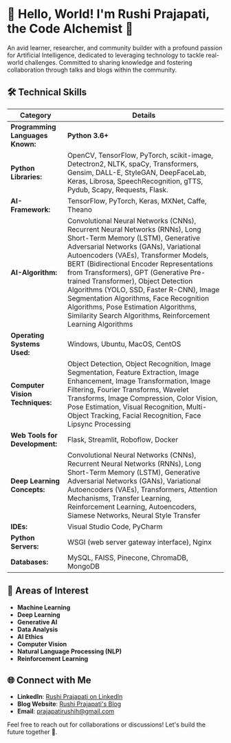 # 👋 Hello, World! I'm Rushi Prajapati, the Code Alchemist 🧪

An avid learner, researcher, and community builder with a profound passion for Artificial Intelligence, dedicated to leveraging technology to tackle real-world challenges. Committed to sharing knowledge and fostering collaboration through talks and blogs within the community.

## 🛠️ Technical Skills

| **Category**                     | **Details**                                                                                                                                                                                                                                                                                                                                                        |
|----------------------------------|--------------------------------------------------------------------------------------------------------------------------------------------------------------------------------------------------------------------------------------------------------------------------------------------------------------------------------------------------------------------|
| **Programming Languages Known:** | **Python 3.6+**                                                                                                                                                                                                                                                                                                                                                   |
| **Python Libraries:**            | OpenCV, TensorFlow, PyTorch, scikit-image, Detectron2, NLTK, spaCy, Transformers, Gensim, DALL-E, StyleGAN, DeepFaceLab, Keras, Librosa, SpeechRecognition, gTTS, Pydub, Scapy, Requests, Flask.                                                                                                                                                                     |
| **AI-Framework:**                | TensorFlow, PyTorch, Keras, MXNet, Caffe, Theano                                                                                                                                                                                                                                                                                                                    |
| **AI-Algorithm:**                | Convolutional Neural Networks (CNNs), Recurrent Neural Networks (RNNs), Long Short-Term Memory (LSTM), Generative Adversarial Networks (GANs), Variational Autoencoders (VAEs), Transformer Models, BERT (Bidirectional Encoder Representations from Transformers), GPT (Generative Pre-trained Transformer), Object Detection Algorithms (YOLO, SSD, Faster R-CNN), Image Segmentation Algorithms, Face Recognition Algorithms, Pose Estimation Algorithms, Similarity Search Algorithms, Reinforcement Learning Algorithms |
| **Operating Systems Used:**      | Windows, Ubuntu, MacOS, CentOS                                                                                                                                                                                                                                                                                                                                     |
| **Computer Vision Techniques:**  | Object Detection, Object Recognition, Image Segmentation, Feature Extraction, Image Enhancement, Image Transformation, Image Filtering, Fourier Transforms, Wavelet Transforms, Image Compression, Color Vision, Pose Estimation, Visual Recognition, Multi-Object Tracking, Facial Recognition, Face Lipsync Processing                                                   |
| **Web Tools for Development:**   | Flask, Streamlit, Roboflow, Docker                                                                                                                                                                                                                                                                                                                                  |
| **Deep Learning Concepts:**      | Convolutional Neural Networks (CNNs), Recurrent Neural Networks (RNNs), Long Short-Term Memory (LSTM), Generative Adversarial Networks (GANs), Variational Autoencoders (VAEs), Transformers, Attention Mechanisms, Transfer Learning, Reinforcement Learning, Autoencoders, Siamese Networks, Neural Style Transfer                                                      |
| **IDEs:**                        | Visual Studio Code, PyCharm                                                                                                                                                                                                                                                                                                                                         |
| **Python Servers:**              | WSGI (web server gateway interface), Nginx                                                                                                                                                                                                                                                                                                                          |
| **Databases:**                   | MySQL, FAISS, Pinecone, ChromaDB, MongoDB                                                                                                                                                                                                                                                                                                                           |

## 🧠 Areas of Interest
- **Machine Learning**
- **Deep Learning**
- **Generative AI**
- **Data Analysis**
- **AI Ethics**
- **Computer Vision**
- **Natural Language Processing (NLP)**
- **Reinforcement Learning**

## 🌐 Connect with Me
- **LinkedIn**: [Rushi Prajapati on LinkedIn](https://www.linkedin.com/in/rushi-prajapati12/)
- **Blog Website**: [Rushi Prajapati's Blog](https://rushi-prajapati.medium.com/)
- **Email**: prajapatirushih@gmail.com

Feel free to reach out for collaborations or discussions! Let's build the future together 🚀.
